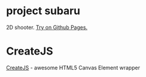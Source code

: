 # project subaru

2D shooter. [Try on Github Pages.](https://lepra-tsr.github.io/projectSubaru/)

# CreateJS

[CreateJS](https://createjs.com/) - awesome HTML5 Canvas Element wrapper